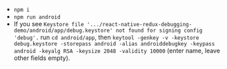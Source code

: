 * `npm i`
* `npm run android`
* If you
  see `Keystore file '.../react-native-redux-debugging-demo/android/app/debug.keystore' not found for signing config 'debug'.`
  run `cd android/app`, then `keytool -genkey -v -keystore debug.keystore -storepass android -alias androiddebugkey -keypass 
  android -keyalg RSA -keysize 2048 -validity 10000` (enter name, leave other fields empty).
